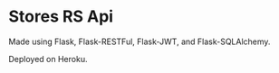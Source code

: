 # Stores RS Api

Made using Flask, Flask-RESTFul, Flask-JWT, and Flask-SQLAlchemy.

Deployed on Heroku.